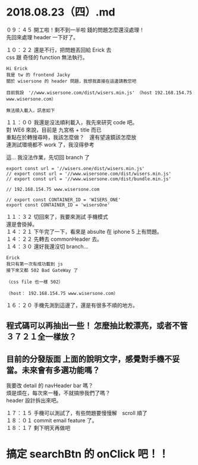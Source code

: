 # 2018.08.23（四）.md

０９：４５ 開工啦！剩不到一半啦 錢的問題怎麼還沒處理！  
先回來處理 header 一下好了。  

１０：２２ 還是不行，把問題丟回給 Erick 去  
css 跟 奇怪的 function 無法執行。  
```
Hi Erick 
我是 tw 的 frontend Jacky
關於 wisersone 的 header 問題，我想我直接在這邊請教您吧

目前我設　'//www.wisersone.com/dist/wisers.min.js'　（host 192.168.154.75 www.wisersone.com）

無法順入載入，訊息如下
```
１１：００ 我還是沒法順利載入，我先來研究 code 吧。  
對 WE6 來說，目前是 九宮格 + title 而已  
重點在於轉搜尋時，我該怎麼做？　還有望遠鏡該怎麼放  
連測試環境都不 work 了，我沒得參考  

這... 我沒法作業，先切回 branch 了  
```
export const url = '//wisers.one/dist/wisers.min.js'
// export const url = '//www.wisersone.com/dist/wisers.min.js'
// export const url = '//www.wisersone.com/dist/bundle.min.js'

// 192.168.154.75 www.wisersone.com

// export const CONTAINER_ID = 'WISERS_ONE'
export const CONTAINER_ID = 'wisersOne'
```

１１：３２ 切回來了，我要來測試 手機模式  
還是會掛掉。  
１４：２１ 下午完了一下，看來是 absulte 在 iphone 5 上有問題。  
１４：２２ 先轉去 commonHeader 去。  
１４：３０ 還好我還沒切 branch...  
```
Erick
我只有第一次有成功載到 js
接下來又都 502 Bad GateWay 了

（css file 也一樣 502）

（host： 192.168.154.75 www.wisersone.com）
```

１６：２０ 手機先測到這邊了，還是有很多不順的地方。  

## 程式碼可以再抽出一些！ 怎麼抽比較漂亮，或者不管３７２１全一樣放？
## 目前的分發版面 上面的說明文字，感覺對手機不妥當。未來會有多選功能嗎？
我要改 detail 的 navHeader bar 嗎？  
煩是煩在，每次來一種，不就搞慘我們了嗎？  
header 設計拆出來吧。  

１７：１５ 手機可以測試了，有些問題要慢慢解　scroll 順了  
１８：０１ commit email feature 了。  
１８：１７ 剩下明天再做吧  

# 搞定 searchBtn 的 onClick 吧！！ 
